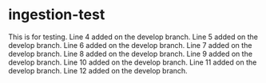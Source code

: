 # ingestion-test

This is for testing.
Line 4 added on the develop branch.
Line 5 added on the develop branch.
Line 6 added on the develop branch.
Line 7 added on the develop branch.
Line 8 added on the develop branch.
Line 9 added on the develop branch.
Line 10 added on the develop branch.
Line 11 added on the develop branch.
Line 12 added on the develop branch.
